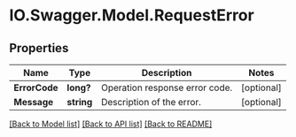 # IO.Swagger.Model.RequestError
## Properties

Name | Type | Description | Notes
------------ | ------------- | ------------- | -------------
**ErrorCode** | **long?** | Operation response error code. | [optional] 
**Message** | **string** | Description of the error. | [optional] 

[[Back to Model list]](../README.md#documentation-for-models) [[Back to API list]](../README.md#documentation-for-api-endpoints) [[Back to README]](../README.md)

